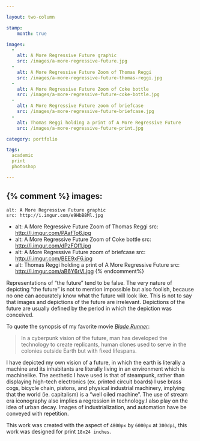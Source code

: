 ```yaml
---

layout: two-column

stamp:
    month: true

images: 
  - 
    alt: A More Regressive Future graphic
    src: /images/a-more-regressive-future.jpg
  - 
    alt: A More Regressive Future Zoom of Thomas Reggi
    src: /images/a-more-regressive-future-thomas-reggi.jpg
  - 
    alt: A More Regressive Future Zoom of Coke bottle
    src: /images/a-more-regressive-future-coke-bottle.jpg
  - 
    alt: A More Regressive Future zoom of briefcase
    src: /images/a-more-regressive-future-briefcase.jpg
  - 
    alt: Thomas Reggi holding a print of A More Regressive Future
    src: /images/a-more-regressive-future-print.jpg

category: portfolio

tags:
  academic
  print
  photoshop

---
```


{% comment %}
images: 
  - 
    alt: A More Regressive Future graphic
    src: http://i.imgur.com/e9HbB8Ml.jpg
  - 
    alt: A More Regressive Future Zoom of Thomas Reggi
    src: http://i.imgur.com/PAafTo6.jpg
  - 
    alt: A More Regressive Future Zoom of Coke bottle
    src: http://i.imgur.com/dPzFOf1.jpg
  - 
    alt: A More Regressive Future zoom of briefcase
    src: http://i.imgur.com/BEE9xF6.jpg
  - 
    alt: Thomas Reggi holding a print of A More Regressive Future
    src: http://i.imgur.com/aB6Y6rVl.jpg
{% endcomment%}

Representations of “the future” tend to be false. The very nature of depicting “the future” is not to mention impossible but also foolish, because no one can accurately know what the future will look like. This is not to say that images and depictions of the future are irrelevant. Depictions of the future are usually defined by the period in which the depiction was conceived.

To quote the synopsis of my favorite movie [_Blade Runner_](http://www.imdb.com/title/tt0083658/):

> In a cyberpunk vision of the future, man has developed the technology to create replicants, human clones used to serve in the colonies outside Earth but with fixed lifespans.

I have depicted my own vision of a future, in which the earth is literally a machine and its inhabitants are literally living in an environment which is machinelike. The aesthetic I have used is that of steampunk, rather than displaying high-tech electronics (ex. printed circuit boards) I use brass cogs, bicycle chain, pistons, and physical industrial machinery, implying that the world (ie. capitalism) is a “well oiled machine”. The use of stream era iconography also implies a regression in technology.I also play on the idea of urban decay. Images of industrialization, and automation have be conveyed with repetition.
                    
This work was created with the aspect of `4800px` by `6000px` at `300dpi`, this work was designed for print `18x24 inches`.
